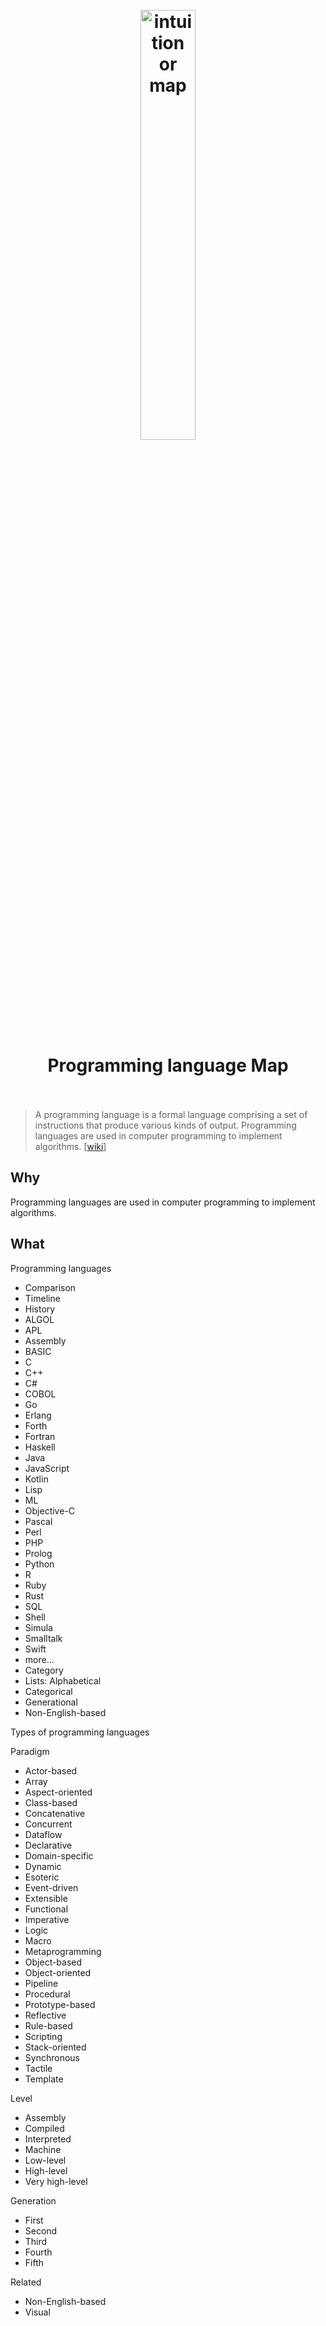 <h1 align="center">
<br>
	<a href="https://www.wikiwand.com/en/Programming_paradigm#/External_links">
  <img src="https://i.imgur.com/GcxIzIO.png" alt="intuition or map" width=42%">
  </a>
  <br><br>
Programming language Map 
  <br><br>
</h1>

> A programming language is a formal language comprising a set of instructions that produce various kinds of output. Programming languages are used in computer programming to implement algorithms.  [[wiki](https://www.wikiwand.com/en/Programming_language#/External_links)]

## Why 

Programming languages are used in computer programming to implement algorithms.


## What 


Programming languages

* Comparison
* Timeline
* History
* ALGOL
* APL
* Assembly
* BASIC
* C
* C++
* C#
* COBOL
* Go
* Erlang
* Forth
* Fortran
* Haskell
* Java
* JavaScript
* Kotlin
* Lisp
* ML
* Objective-C
* Pascal
* Perl
* PHP
* Prolog
* Python
* R
* Ruby
* Rust
* SQL
* Shell
* Simula
* Smalltalk
* Swift
* more...
*  Category
*  Lists: Alphabetical
* Categorical
* Generational
* Non-English-based

Types of programming languages

Paradigm	

* Actor-based
* Array
* Aspect-oriented
* Class-based
* Concatenative
* Concurrent
* Dataflow
* Declarative
* Domain-specific
* Dynamic
* Esoteric
* Event-driven
* Extensible
* Functional
* Imperative
* Logic
* Macro
* Metaprogramming
* Object-based
* Object-oriented
* Pipeline
* Procedural
* Prototype-based
* Reflective
* Rule-based
* Scripting
* Stack-oriented
* Synchronous
* Tactile
* Template

Level	

* Assembly
* Compiled
* Interpreted
* Machine
* Low-level
* High-level
* Very high-level

Generation	

* First
* Second
* Third
* Fourth
* Fifth

Related	

* Non-English-based
* Visual


